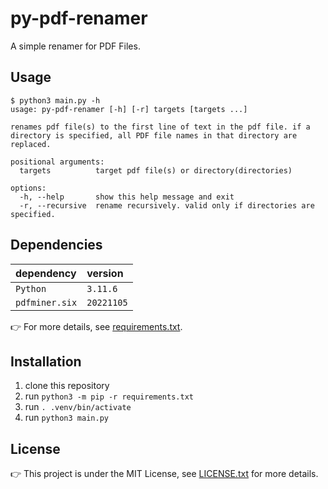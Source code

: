 # py-pdf-renamer

A simple renamer for PDF Files.

## Usage

```console
$ python3 main.py -h
usage: py-pdf-renamer [-h] [-r] targets [targets ...]

renames pdf file(s) to the first line of text in the pdf file. if a directory is specified, all PDF file names in that directory are replaced.

positional arguments:
  targets          target pdf file(s) or directory(directories)

options:
  -h, --help       show this help message and exit
  -r, --recursive  rename recursively. valid only if directories are specified.
```

## Dependencies

| dependency     | version    |
| :------------- | :--------- |
| `Python`       | `3.11.6`   |
| `pdfminer.six` | `20221105` |

👉 For more details, see [requirements.txt](requirements.txt).

## Installation

1. clone this repository
2. run `python3 -m pip -r requirements.txt`
3. run `. .venv/bin/activate`
4. run `python3 main.py`

## License

👉 This project is under the MIT License, see [LICENSE.txt](LICENSE.txt) for more details.
